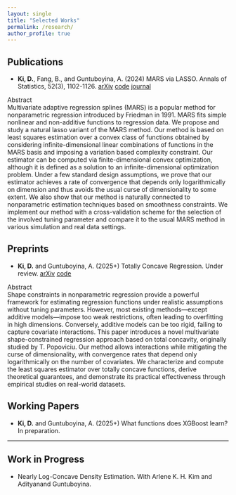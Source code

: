 ```yaml
---
layout: single
title: "Selected Works"
permalink: /research/
author_profile: true
---
```


## Publications

- **Ki, D.**, Fang, B., and Guntuboyina, A. (2024) MARS via LASSO. Annals of Statistics, 52(3), 1102-1126. [arXiv](https://arxiv.org/abs/2111.11694) [code](https://github.com/DohyeongKi/mars-lasso-paper) [journal](https://projecteuclid.org/journals/annals-of-statistics/volume-52/issue-3/MARS-via-LASSO/10.1214/24-AOS2384.full)

<div class="header">Abstract</div>
<div class="content">
Multivariate adaptive regression splines (MARS) is a popular method for nonparametric regression introduced by Friedman in 1991. MARS fits simple nonlinear and non-additive functions to regression data. We propose and study a natural lasso variant of the MARS method. Our method is based on least squares estimation over a convex class of functions obtained by considering infinite-dimensional linear combinations of functions in the MARS basis and imposing a variation based complexity constraint. Our estimator can be computed via finite-dimensional convex optimization, although it is defined as a solution to an infinite-dimensional optimization problem. Under a few standard design assumptions, we prove that our estimator achieves a rate of convergence that depends only logarithmically on dimension and thus avoids the usual curse of dimensionality to some extent. We also show that our method is naturally connected to nonparametric estimation techniques based on smoothness constraints. We implement our method with a cross-validation scheme for the selection of the involved tuning parameter and compare it to the usual MARS method in various simulation and real data settings.
</div>

## Preprints

- **Ki, D.** and Guntuboyina, A. (2025+) Totally Concave Regression. Under review. [arXiv](https://arxiv.org/abs/2501.04360) [code](https://github.com/DohyeongKi/tc-reg-paper)

<div class="header">Abstract</div>
<div class="content">
Shape constraints in nonparametric regression provide a powerful framework for estimating regression functions under realistic assumptions without tuning parameters. However, most existing methods—except additive models—impose too weak restrictions, often leading to overfitting in high dimensions. Conversely, additive models can be too rigid, failing to capture covariate interactions. This paper introduces a novel multivariate shape-constrained regression approach based on total concavity, originally studied by T. Popoviciu. Our method allows interactions while mitigating the curse of dimensionality, with convergence rates that depend only logarithmically on the number of covariates. We characterize and compute the least squares estimator over totally concave functions, derive theoretical guarantees, and demonstrate its practical effectiveness through empirical studies on real-world datasets.
</div>

## Working Papers

- **Ki, D.** and Guntuboyina, A. (2025+) What functions does XGBoost learn? In preparation. 

---

## Work in Progress

- Nearly Log-Concave Density Estimation. With Arlene K. H. Kim and Adityanand Guntuboyina.